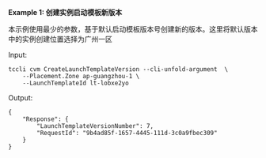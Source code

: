 **Example 1: 创建实例启动模板新版本**

本示例使用最少的参数，基于默认启动模板版本号创建新的版本。这里将默认版本中的实例创建位置选择为广州一区

Input: 

```
tccli cvm CreateLaunchTemplateVersion --cli-unfold-argument  \
    --Placement.Zone ap-guangzhou-1 \
    --LaunchTemplateId lt-lobxe2yo
```

Output: 
```
{
    "Response": {
        "LaunchTemplateVersionNumber": 7,
        "RequestId": "9b4ad85f-1657-4445-111d-3c0a9fbec309"
    }
}
```

